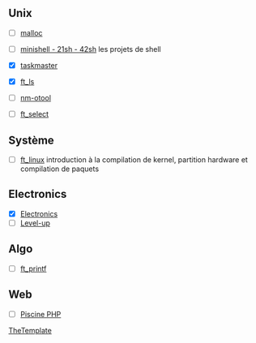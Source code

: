 <!-- TITLE: Projects -->
<!-- SUBTITLE: school projects -->

## Unix
- [ ] [malloc](/cursus/projects/malloc)
- [ ] [minishell - 21sh - 42sh](/cursus/projects/shell) les projets de shell
- [x] [taskmaster](/cursus/projects/taskmaster)
- [x] [ft_ls](/cursus/projects/ft_ls)
- [ ] [nm-otool](/cursus/projects/nm-otool)
- [ ] [ft_select](/cursus/projects/ft_select)


## Système
- [ ] [ft_linux](/cursus/projects/ft_linux) introduction à la compilation de kernel, partition hardware et compilation de paquets

## Electronics
- [x] [Electronics](/cursus/projects/electronique)
- [ ] [Level-up](/cursus/projets/level-up)

## Algo
- [ ] [ft_printf](/cursus/projects/ft_printf)

## Web
- [ ] [Piscine PHP](/cursus/projects/php-piscine)


[TheTemplate](/cursus/projets/template)